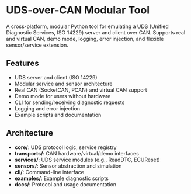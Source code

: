 # UDS-over-CAN Modular Tool

A cross-platform, modular Python tool for emulating a UDS (Unified Diagnostic Services, ISO 14229) server and client over CAN. Supports real and virtual CAN, demo mode, logging, error injection, and flexible sensor/service extension.

## Features
- UDS server and client (ISO 14229)
- Modular service and sensor architecture
- Real CAN (SocketCAN, PCAN) and virtual CAN support
- Demo mode for users without hardware
- CLI for sending/receiving diagnostic requests
- Logging and error injection
- Example scripts and documentation

## Architecture
- **core/**: UDS protocol logic, service registry
- **transports/**: CAN hardware/virtual/demo interfaces
- **services/**: UDS service modules (e.g., ReadDTC, ECUReset)
- **sensors/**: Sensor abstraction and simulation
- **cli/**: Command-line interface
- **examples/**: Example diagnostic scripts
- **docs/**: Protocol and usage documentation 